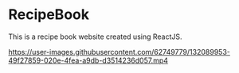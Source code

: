 # RecipeBook
This is a recipe book website created using ReactJS.


<!-- ![lisa]("https://drive.google.com/file/d/1VqTIdoApiWAWhACz1pnWHN3hlUUA7C9K/view?usp=sharing") -->

https://user-images.githubusercontent.com/62749779/132089953-49f27859-020e-4fea-a9db-d3514236d057.mp4


